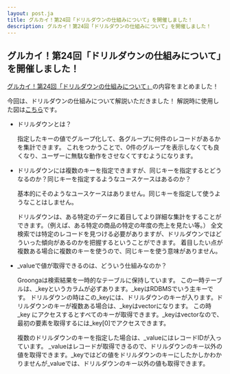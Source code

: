 ```yaml
---
layout: post.ja
title: グルカイ！第24回「ドリルダウンの仕組みについて」を開催しました！
description: グルカイ！第24回「ドリルダウンの仕組みについて」を開催しました！
---
```


## グルカイ！第24回「ドリルダウンの仕組みについて」を開催しました！

[グルカイ！第24回「ドリルダウンの仕組みについて」](https://www.youtube.com/watch?v=2KE-Fwvqofo)の内容をまとめました！

今回は、ドリルダウンの仕組みについて解説いただきました！
解説時に使用した図は[こちら](https://excalidraw.com/#room=c070ad8bc5a6b5e320d0,xc8Sc_gu_E2cNrJVkbAa2g)です。

* ドリルダウンとは？

  指定したキーの値でグループ化して、各グループに何件のレコードがあるかを集計できます。
  これをつかうことで、0件のグループを表示しなくても良くなり、ユーザーに無駄な動作をさせなくてすむようになります。

* ドリルダウンには複数のキーを指定できますが、同じキーを指定するとどうなるのか？同じキーを指定するようなユースケースはあるのか？

  基本的にそのようなユースケースはありません。同じキーを指定して使うようなことはしません。

  ドリルダウンは、ある特定のデータに着目してより詳細な集計をすることができます。（例えば、ある特定の商品の特定の年度の売上を見たい等。）
  全文検索では特定のレコードを見つける必要がありますが、ドリルダウンではどういった傾向があるのかを把握するということができます。
  着目したい点が複数ある場合に複数のキーを使うので、同じキーを使う意味がありません。

* _valueで値が取得できるのは、どういう仕組みなのか？

  Groongaは検索結果を一時的なテーブルに保持しています。
  この一時テーブルは、_keyというカラムが必ずあります。_keyはRDBMSでいう主キーです。
  ドリルダウンの時はこの_keyには、ドリルダウンのキーが入ります。ドリルダウンのキーが複数ある場合は、_keyはvectorになります。
  この時 _key にアクセスするとすべてのキーが取得できます。_keyはvectorなので、最初の要素を取得するには_key[0]でアクセスできます。

  複数のドリルダウンのキーを指定した場合は、_valueにはレコードIDが入っています。
  _valueはレコードが取得できるので、ドリルダウンのキー以外の値を取得できます。_keyではどの値をドリルダウンのキーにしたかしかわかりませんが_valueでは、ドリルダウンのキー以外の値も取得できます。

